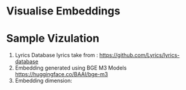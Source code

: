 # Visualise Embeddings

# Sample Vizulation 

1. Lyrics Database
lyrics take from : https://github.com/Lyrics/lyrics-database
2. Embedding generated using BGE M3 Models
https://huggingface.co/BAAI/bge-m3
3. Embedding dimension: 